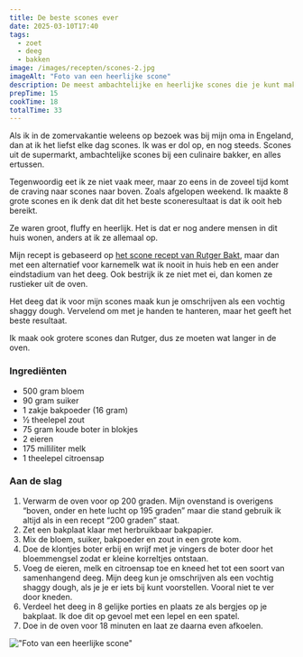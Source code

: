 ```yaml
---
title: De beste scones ever
date: 2025-03-10T17:40
tags:
  - zoet
  - deeg
  - bakken
image: /images/recepten/scones-2.jpg
imageAlt: "Foto van een heerlijke scone"
description: De meest ambachtelijke en heerlijke scones die je kunt maken
prepTime: 15
cookTime: 18
totalTime: 33
---
```


Als ik in de zomervakantie weleens op bezoek was bij mijn oma in Engeland, dan at ik het liefst elke dag scones. Ik was er dol op, en nog steeds. Scones uit de supermarkt, ambachtelijke scones bij een culinaire bakker, en alles ertussen.

Tegenwoordig eet ik ze niet vaak meer, maar zo eens in de zoveel tijd komt de craving naar scones naar boven. Zoals afgelopen weekend. Ik maakte 8 grote scones en ik denk dat dit het beste sconeresultaat is dat ik ooit heb bereikt.

Ze waren groot, fluffy en heerlijk. Het is dat er nog andere mensen in dit huis wonen, anders at ik ze allemaal op.

Mijn recept is gebaseerd op [het scone recept van Rutger Bakt](https://rutgerbakt.nl/brunch-recepten/recept-scones/), maar dan met een alternatief voor karnemelk wat ik nooit in huis heb en een ander eindstadium van het deeg. Ook bestrijk ik ze niet met ei, dan komen ze rustieker uit de oven.

Het deeg dat ik voor mijn scones maak kun je omschrijven als een vochtig shaggy dough. Vervelend om met je handen te hanteren, maar het geeft het beste resultaat.

Ik maak ook grotere scones dan Rutger, dus ze moeten wat langer in de oven.

### Ingrediënten

- 500 gram bloem
- 90 gram suiker
- 1 zakje bakpoeder (16 gram)
- ½ theelepel zout
- 75 gram koude boter in blokjes
- 2 eieren
- 175 milliliter melk
- 1 theelepel citroensap

### Aan de slag

1. Verwarm de oven voor op 200 graden. Mijn ovenstand is overigens “boven, onder en hete lucht op 195 graden” maar die stand gebruik ik altijd als in een recept “200 graden” staat.
2. Zet een bakplaat klaar met herbruikbaar bakpapier.
3. Mix de bloem, suiker, bakpoeder en zout in een grote kom.
4. Doe de klontjes boter erbij en wrijf met je vingers de boter door het bloemmengsel zodat er kleine korreltjes ontstaan.
5. Voeg de eieren, melk en citroensap toe en kneed het tot een soort van samenhangend deeg. Mijn deeg kun je omschrijven als een vochtig shaggy dough, als je je er iets bij kunt voorstellen. Vooral niet te ver door kneden.
6. Verdeel het deeg in 8 gelijke porties en plaats ze als bergjes op je bakplaat. Ik doe dit op gevoel met een lepel en een spatel.
7. Doe in de oven voor 18 minuten en laat ze daarna even afkoelen.

!["Foto van een heerlijke scone"](/images/recepten/scones-1.jpg)

